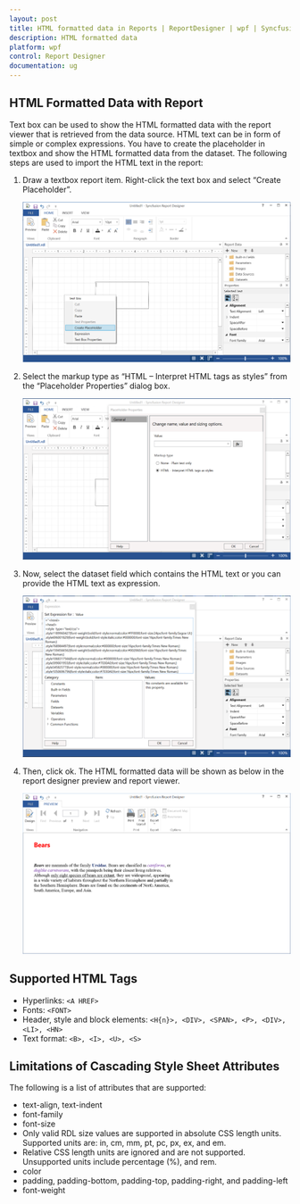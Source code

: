 ```yaml
---
layout: post
title: HTML formatted data in Reports | ReportDesigner | wpf | Syncfusion
description: HTML formatted data
platform: wpf
control: Report Designer
documentation: ug
---
```


## HTML Formatted Data with Report

Text box can be used to show the HTML formatted data with the report viewer that is retrieved from the data source. HTML text can be in form of simple or complex expressions. You have to create the placeholder in textbox and show the HTML formatted data from the dataset. The following steps are used to import the HTML text in the report:

1. Draw a textbox report item. Right-click the text box and select “Create Placeholder”.
    
    ![](HTML-formatted-Data-in-Report_images/textbox_image.png)

2.	Select the markup type as “HTML – Interpret HTML tags as styles” from the “Placeholder Properties” dialog box.
    
    ![](HTML-formatted-Data-in-Report_images/placeholder_propety_dialog.png)

3.	Now, select the dataset field which contains the HTML text or you can provide the HTML text as expression.
    
    ![](HTML-formatted-Data-in-Report_images/HTML_fomatted_data.png)

4.	Then, click ok. The HTML formatted data will be shown as below in the report designer preview and report viewer.
    
    ![](HTML-formatted-Data-in-Report_images/HTML_Formatted_Data_Output.png)

## Supported HTML Tags

* Hyperlinks: `<A HREF>`
* Fonts: `<FONT>`
* Header, style and block elements: `<H{n}>, <DIV>, <SPAN>, <P>, <DIV>, <LI>, <HN>`
* Text format: `<B>, <I>, <U>, <S>`

## Limitations of Cascading Style Sheet Attributes

The following is a list of attributes that are supported:

* text-align, text-indent
* font-family
* font-size
* Only valid RDL size values are supported in absolute CSS length units. Supported units are: in, cm, mm, pt, pc, px, ex, and em.
* Relative CSS length units are ignored and are not supported. Unsupported units include percentage (%), and rem.
* color
* padding, padding-bottom, padding-top, padding-right, and padding-left
* font-weight
